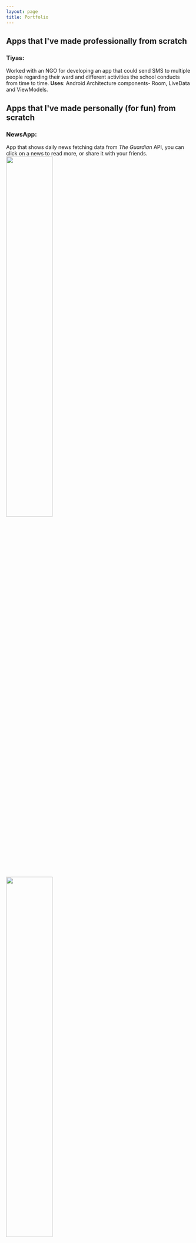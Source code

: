 ```yaml
---
layout: page
title: Portfolio
---
```


## Apps that I've made professionally from scratch
### Tiyas: 
Worked with an NGO for developing an app that could send SMS to multiple people regarding their ward and different activities the school conducts from time to time. 
**Uses**: Android Architecture components- Room, LiveData and ViewModels.
## Apps that I've made personally (for fun) from scratch
### NewsApp:
App that shows daily news fetching data from _The Guardian_ API, you can click on a news to read more, or share it with your friends.<br/>
<img src= "https://github.com/srishti-R/srishti-R.github.io/blob/master/ezgif.com-gif-maker.gif" height="50%" width="50%"/>
<img src= "https://github.com/srishti-R/srishti-R.github.io/blob/master/ezgif.com-gif-maker(1).gif" height="50%" width="50%"/>
